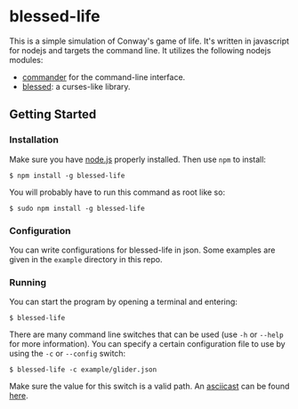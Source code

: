 blessed-life
============

This is a simple simulation of Conway's game of life. It's written in javascript for nodejs and targets the command line. It utilizes the following nodejs modules:

 - [commander] for the command-line interface.
 - [blessed]: a curses-like library.

Getting Started
---------------

### Installation

Make sure you have [node.js][nodejs] properly installed. Then use `npm` to install:

    $ npm install -g blessed-life

You will probably have to run this command as root like so:

    $ sudo npm install -g blessed-life

### Configuration

You can write configurations for blessed-life in json. Some examples are given in the `example` directory in this repo.

### Running

You can start the program by opening a terminal and entering:

    $ blessed-life

There are many command line switches that can be used (use `-h` or `--help` for more information). You can specify a certain configuration file to use by using the `-c` or `--config` switch:

    $ blessed-life -c example/glider.json

Make sure the value for this switch is a valid path. An [asciicast][asciinema] can be found [here][asciicast].

  [commander]: https://npmjs.org/package/commander
  [blessed]: https://npmjs.org/package/blessed
  [nodejs]: http://nodejs.org/
  [asciinema]: http://asciinema.org
  [asciicast]: http://asciinema.org/a/5984